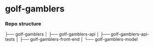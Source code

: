 # golf-gamblers

### Repo structure

├── golf-gamblers
│ ├── golf-gamblers-api
│ ├── golf-gamblers-api-tests
│ ├── golf-gamblers-front-end
│ └── golf-gamblers-model
